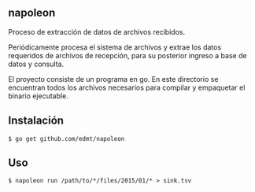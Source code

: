 ## napoleon

Proceso de extracción de datos de archivos recibidos.

Periódicamente procesa el sistema de archivos y extrae los datos requeridos de archivos de recepción, para su posterior ingreso a base de datos y consulta.

El proyecto consiste de un programa en go. En este directorio se encuentran todos los archivos necesarios para compilar y empaquetar el binario ejecutable.

## Instalación

    $ go get github.com/edmt/napoleon
    
## Uso

    $ napoleon run /path/to/*/files/2015/01/* > sink.tsv

